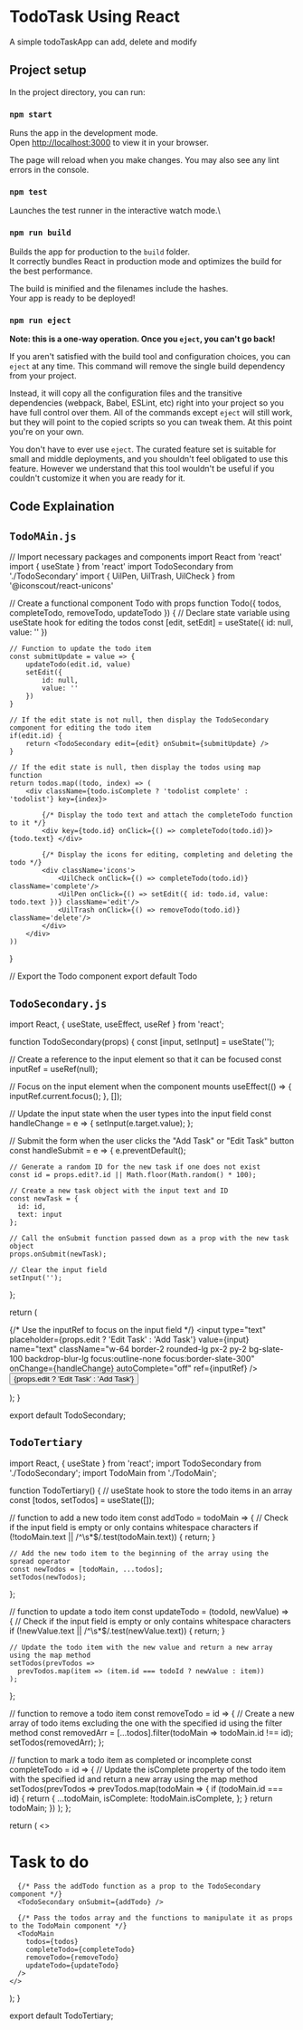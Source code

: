 # TodoTask Using React 

A simple todoTaskApp can add, delete and modify

## Project setup

In the project directory, you can run:

### `npm start`

Runs the app in the development mode.\
Open [http://localhost:3000](http://localhost:3000) to view it in your browser.

The page will reload when you make changes.
You may also see any lint errors in the console.

### `npm test`

Launches the test runner in the interactive watch mode.\

### `npm run build`

Builds the app for production to the `build` folder.\
It correctly bundles React in production mode and optimizes the build for the best performance.

The build is minified and the filenames include the hashes.\
Your app is ready to be deployed!

### `npm run eject`

**Note: this is a one-way operation. Once you `eject`, you can't go back!**

If you aren't satisfied with the build tool and configuration choices, you can `eject` at any time. This command will remove the single build dependency from your project.

Instead, it will copy all the configuration files and the transitive dependencies (webpack, Babel, ESLint, etc) right into your project so you have full control over them. All of the commands except `eject` will still work, but they will point to the copied scripts so you can tweak them. At this point you're on your own.

You don't have to ever use `eject`. The curated feature set is suitable for small and middle deployments, and you shouldn't feel obligated to use this feature. However we understand that this tool wouldn't be useful if you couldn't customize it when you are ready for it.


## Code Explaination

## `TodoMAin.js`

// Import necessary packages and components
import React from 'react'
import { useState } from 'react'
import TodoSecondary from './TodoSecondary'
import { UilPen, UilTrash, UilCheck } from '@iconscout/react-unicons'

// Create a functional component Todo with props
function Todo({ todos, completeTodo, removeTodo, updateTodo }) {
    // Declare state variable using useState hook for editing the todos
    const [edit, setEdit] = useState({
        id: null,
        value: ''
    })
    
    // Function to update the todo item
    const submitUpdate = value => {
        updateTodo(edit.id, value)
        setEdit({
            id: null,
            value: ''
        })
    }

    // If the edit state is not null, then display the TodoSecondary component for editing the todo item
    if(edit.id) {
        return <TodoSecondary edit={edit} onSubmit={submitUpdate} />
    }

    // If the edit state is null, then display the todos using map function
    return todos.map((todo, index) => (
        <div className={todo.isComplete ? 'todolist complete' : 'todolist'} key={index}>

            {/* Display the todo text and attach the completeTodo function to it */}
            <div key={todo.id} onClick={() => completeTodo(todo.id)}> {todo.text} </div>
            
            {/* Display the icons for editing, completing and deleting the todo */}
            <div className='icons'>
                <UilCheck onClick={() => completeTodo(todo.id)} className='complete'/>
                <UilPen onClick={() => setEdit({ id: todo.id, value: todo.text })} className='edit'/>
                <UilTrash onClick={() => removeTodo(todo.id)} className='delete'/>
            </div>
        </div>
    ))
}

// Export the Todo component
export default Todo


## `TodoSecondary.js`
import React, { useState, useEffect, useRef } from 'react';

function TodoSecondary(props) {
  const [input, setInput] = useState('');

  // Create a reference to the input element so that it can be focused
  const inputRef = useRef(null);

  // Focus on the input element when the component mounts
  useEffect(() => {
    inputRef.current.focus();
  }, []);

  // Update the input state when the user types into the input field
  const handleChange = e => {
    setInput(e.target.value);
  };

  // Submit the form when the user clicks the "Add Task" or "Edit Task" button
  const handleSubmit = e => {
    e.preventDefault();

    // Generate a random ID for the new task if one does not exist
    const id = props.edit?.id || Math.floor(Math.random() * 100);

    // Create a new task object with the input text and ID
    const newTask = {
      id: id,
      text: input
    };

    // Call the onSubmit function passed down as a prop with the new task object
    props.onSubmit(newTask);

    // Clear the input field
    setInput('');
  };

  return (
    <div className="mt-10 flex justify-center items-center flex-col gap-8">
      <form
        className="flex flex-col gap-5 md:flex-row md:gap-5 items-center"
        onSubmit={handleSubmit}
      >
        {/* Use the inputRef to focus on the input field */}
        <input
          type="text"
          placeholder={props.edit ? 'Edit Task' : 'Add Task'}
          value={input}
          name="text"
          className="w-64 border-2 rounded-lg px-2 py-2 bg-slate-100 backdrop-blur-lg focus:outline-none focus:border-slate-300"
          onChange={handleChange}
          autoComplete="off"
          ref={inputRef}
        />
        <button className="hover:bg-slate-800 h-full px-4 py-2 bg-slate-900 text-white font-sm rounded-lg">
          {props.edit ? 'Edit Task' : 'Add Task'}
        </button>
      </form>
    </div>
  );
}

export default TodoSecondary;


## `TodoTertiary`

import React, { useState } from 'react';
import TodoSecondary from './TodoSecondary';
import TodoMain from './TodoMain';

function TodoTertiary() {
  // useState hook to store the todo items in an array
  const [todos, setTodos] = useState([]);

  // function to add a new todo item
  const addTodo = todoMain => {
    // Check if the input field is empty or only contains whitespace characters
    if (!todoMain.text || /^\s*$/.test(todoMain.text)) {
      return;
    }

    // Add the new todo item to the beginning of the array using the spread operator
    const newTodos = [todoMain, ...todos];
    setTodos(newTodos);
  };

  // function to update a todo item
  const updateTodo = (todoId, newValue) => {
    // Check if the input field is empty or only contains whitespace characters
    if (!newValue.text || /^\s*$/.test(newValue.text)) {
      return;
    }

    // Update the todo item with the new value and return a new array using the map method
    setTodos(prevTodos =>
      prevTodos.map(item => (item.id === todoId ? newValue : item))
    );
  };

  // function to remove a todo item
  const removeTodo = id => {
    // Create a new array of todo items excluding the one with the specified id using the filter method
    const removedArr = [...todos].filter(todoMain => todoMain.id !== id);
    setTodos(removedArr);
  };

  // function to mark a todo item as completed or incomplete
  const completeTodo = id => {
    // Update the isComplete property of the todo item with the specified id and return a new array using the map method
    setTodos(prevTodos =>
      prevTodos.map(todoMain => {
        if (todoMain.id === id) {
          return {
            ...todoMain,
            isComplete: !todoMain.isComplete,
          };
        }
        return todoMain;
      })
    );
  };

  return (
    <>
      <h1 className='text-center text-3xl font-bold mx-8'>Task to do</h1>

      {/* Pass the addTodo function as a prop to the TodoSecondary component */}
      <TodoSecondary onSubmit={addTodo} />
      
      {/* Pass the todos array and the functions to manipulate it as props to the TodoMain component */}
      <TodoMain
        todos={todos}
        completeTodo={completeTodo}
        removeTodo={removeTodo}
        updateTodo={updateTodo}
      />
    </>
  );
}

export default TodoTertiary;


